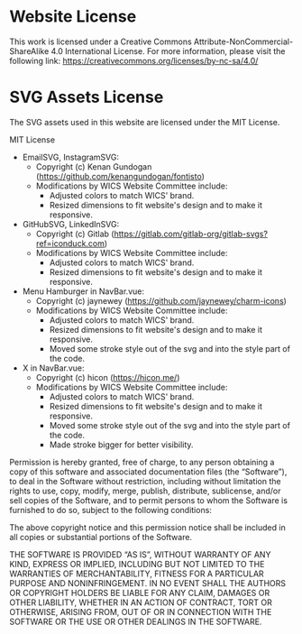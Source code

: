 # Website License 
This work is licensed under a Creative Commons Attribute-NonCommercial-ShareAlike 4.0 International License. For more information, please visit the following link: https://creativecommons.org/licenses/by-nc-sa/4.0/

# SVG Assets License
The SVG assets used in this website are licensed under the MIT License.

MIT License

- EmailSVG, InstagramSVG: 
  - Copyright (c) Kenan Gundogan (https://github.com/kenangundogan/fontisto)
  - Modifications by WICS Website Committee include:
    - Adjusted colors to match WICS' brand.
    - Resized dimensions to fit website's design and to make it responsive.
- GitHubSVG, LinkedInSVG: 
  - Copyright (c) Gitlab (https://gitlab.com/gitlab-org/gitlab-svgs?ref=iconduck.com)
  - Modifications by WICS Website Committee include:
    - Adjusted colors to match WICS' brand.
    - Resized dimensions to fit website's design and to make it responsive.
- Menu Hamburger in NavBar.vue: 
  - Copyright (c) jaynewey (https://github.com/jaynewey/charm-icons)
  - Modifications by WICS Website Committee include:
    - Adjusted colors to match WICS' brand.
    - Resized dimensions to fit website's design and to make it responsive.
    - Moved some stroke style out of the svg and into the style part of the code.
- X in NavBar.vue: 
  - Copyright (c) hicon (https://hicon.me/)
  - Modifications by WICS Website Committee include:
    - Adjusted colors to match WICS' brand.
    - Resized dimensions to fit website's design and to make it responsive.
    - Moved some stroke style out of the svg and into the style part of the code.
    - Made stroke bigger for better visibility.

Permission is hereby granted, free of charge, to any person obtaining a copy of this software and associated documentation files (the “Software”), to deal in the Software without restriction, including without limitation the rights to use, copy, modify, merge, publish, distribute, sublicense, and/or sell copies of the Software, and to permit persons to whom the Software is furnished to do so, subject to the following conditions:

The above copyright notice and this permission notice shall be included in all copies or substantial portions of the Software.

THE SOFTWARE IS PROVIDED “AS IS”, WITHOUT WARRANTY OF ANY KIND, EXPRESS OR IMPLIED, INCLUDING BUT NOT LIMITED TO THE WARRANTIES OF MERCHANTABILITY, FITNESS FOR A PARTICULAR PURPOSE AND NONINFRINGEMENT. IN NO EVENT SHALL THE AUTHORS OR COPYRIGHT HOLDERS BE LIABLE FOR ANY CLAIM, DAMAGES OR OTHER LIABILITY, WHETHER IN AN ACTION OF CONTRACT, TORT OR OTHERWISE, ARISING FROM, OUT OF OR IN CONNECTION WITH THE SOFTWARE OR THE USE OR OTHER DEALINGS IN THE SOFTWARE.
